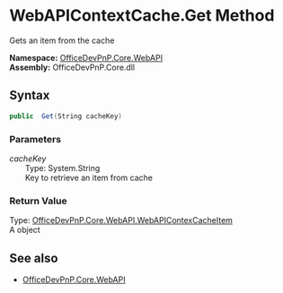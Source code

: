 # WebAPIContextCache.Get Method  
Gets an item from the cache  

**Namespace:** [OfficeDevPnP.Core.WebAPI](OfficeDevPnP.Core.WebAPI.md)  
**Assembly:** OfficeDevPnP.Core.dll  
## Syntax
```C#
public  Get(String cacheKey)
```
### Parameters
*cacheKey*  
&emsp;&emsp;Type: System.String  
&emsp;&emsp;Key to retrieve an item from cache  
  
### Return Value
Type: [OfficeDevPnP.Core.WebAPI.WebAPIContexCacheItem](OfficeDevPnP.Core.WebAPI.WebAPIContexCacheItem.md)  
A  object

## See also
- [OfficeDevPnP.Core.WebAPI](OfficeDevPnP.Core.WebAPI.md)
